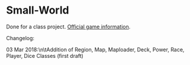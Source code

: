 # Small-World

Done for a class project. <a href="https://www.daysofwonder.com/smallworld/en/">Official game information</a>.

Changelog:

03 Mar 2018:\n\tAddition of Region, Map, Maploader, Deck, Power, Race, Player, Dice Classes (first draft)
